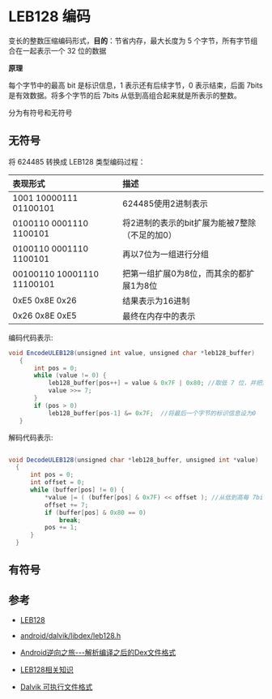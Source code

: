 # LEB128 编码

变长的整数压缩编码形式，**目的**：节省内存，最大长度为 5 个字节，所有字节组合在一起表示一个 32 位的数据

**原理**

每个字节中的最高 bit 是标识信息，1 表示还有后续字节，0 表示结束，后面 7bits 是有效数据。将多个字节的后 7bits 从低到高组合起来就是所表示的整数。

分为有符号和无符号

## 无符号

将 624485 转换成 LEB128 类型编码过程：

表现形式                       | 描述
:------------------------- | :-------------------------
1001 10000111 01100101     | 624485使用2进制表示
0100110 0001110 1100101    | 将2进制的表示的bit扩展为能被7整除（不足的加0）
0100110 0001110 1100101    | 再以7位为一组进行分组
00100110 10001110 11100101 | 把第一组扩展0为8位，而其余的都扩展1为8位
0xE5 0x8E 0x26             | 结果表示为16进制
0x26 0x8E 0xE5             | 最终在内存中的表示

编码代码表示:

```java
void EncodeULEB128(unsigned int value, unsigned char *leb128_buffer)
   {
       int pos = 0;
       while (value != 0) {
           leb128_buffer[pos++] = value & 0x7F | 0x80; //取低 7 位，并把第八位设为 1
           value >>= 7;
       }
       if (pos > 0)
           leb128_buffer[pos-1] &= 0x7F;  //将最后一个字节的标识信息设为0
   }
```

解码代码表示:

```java

void DecodeULEB128(unsigned char *leb128_buffer, unsigned int *value)
  {
      int pos = 0;
      int offset = 0;
      while (buffer[pos] != 0) {
          *value |= ( (buffer[pos] & 0x7F) << offset ); //从低到高每 7bits 合并到一起
          offset += 7;
          if (buffer[pos] & 0x80 == 0)
              break;
          pos += 1;
      }
  }
```

## 有符号

## 参考

- [LEB128](https://en.wikipedia.org/wiki/LEB128)

- [android/dalvik/libdex/leb128.h](http://androidxref.com/9.0.0_r3/xref/external/capstone/LEB128.h)

- [Android逆向之旅---解析编译之后的Dex文件格式](https://blog.csdn.net/jiangwei0910410003/article/details/50668549)

- [LEB128相关知识](https://blog.csdn.net/liwugang43210/article/details/50475928)

- [Dalvik 可执行文件格式](https://source.android.com/devices/tech/dalvik/dex-format.html)
